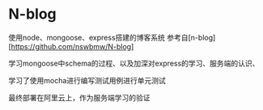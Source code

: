 # N-blog
使用node、mongoose、express搭建的博客系统
参考自[n-blog][https://github.com/nswbmw/N-blog]

学习mongoose中schema的过程、以及加深对express的学习、服务端的认识、

学习了使用mocha进行编写测试用例进行单元测试

最终部署在阿里云上，作为服务端学习的验证
